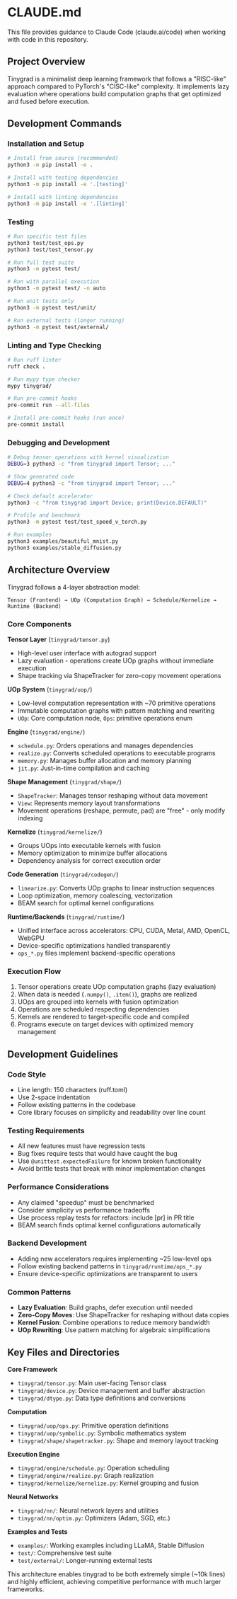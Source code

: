 # CLAUDE.md

This file provides guidance to Claude Code (claude.ai/code) when working with code in this repository.

## Project Overview

Tinygrad is a minimalist deep learning framework that follows a "RISC-like" approach compared to PyTorch's "CISC-like" complexity. It implements lazy evaluation where operations build computation graphs that get optimized and fused before execution.

## Development Commands

### Installation and Setup
```bash
# Install from source (recommended)
python3 -m pip install -e .

# Install with testing dependencies
python3 -m pip install -e '.[testing]'

# Install with linting dependencies
python3 -m pip install -e '.[linting]'
```

### Testing
```bash
# Run specific test files
python3 test/test_ops.py
python3 test/test_tensor.py

# Run full test suite
python3 -m pytest test/

# Run with parallel execution
python3 -m pytest test/ -n auto

# Run unit tests only
python3 -m pytest test/unit/

# Run external tests (longer running)
python3 -m pytest test/external/
```

### Linting and Type Checking
```bash
# Run ruff linter
ruff check .

# Run mypy type checker
mypy tinygrad/

# Run pre-commit hooks
pre-commit run --all-files

# Install pre-commit hooks (run once)
pre-commit install
```

### Debugging and Development
```bash
# Debug tensor operations with kernel visualization
DEBUG=3 python3 -c "from tinygrad import Tensor; ..."

# Show generated code
DEBUG=4 python3 -c "from tinygrad import Tensor; ..."

# Check default accelerator
python3 -c "from tinygrad import Device; print(Device.DEFAULT)"

# Profile and benchmark
python3 -m pytest test/test_speed_v_torch.py

# Run examples
python3 examples/beautiful_mnist.py
python3 examples/stable_diffusion.py
```

## Architecture Overview

Tinygrad follows a 4-layer abstraction model:
```
Tensor (Frontend) → UOp (Computation Graph) → Schedule/Kernelize → Runtime (Backend)
```

### Core Components

**Tensor Layer** (`tinygrad/tensor.py`)
- High-level user interface with autograd support
- Lazy evaluation - operations create UOp graphs without immediate execution
- Shape tracking via ShapeTracker for zero-copy movement operations

**UOp System** (`tinygrad/uop/`)
- Low-level computation representation with ~70 primitive operations
- Immutable computation graphs with pattern matching and rewriting
- `UOp`: Core computation node, `Ops`: primitive operations enum

**Engine** (`tinygrad/engine/`)
- `schedule.py`: Orders operations and manages dependencies
- `realize.py`: Converts scheduled operations to executable programs
- `memory.py`: Manages buffer allocation and memory planning
- `jit.py`: Just-in-time compilation and caching

**Shape Management** (`tinygrad/shape/`)
- `ShapeTracker`: Manages tensor reshaping without data movement
- `View`: Represents memory layout transformations
- Movement operations (reshape, permute, pad) are "free" - only modify indexing

**Kernelize** (`tinygrad/kernelize/`)
- Groups UOps into executable kernels with fusion
- Memory optimization to minimize buffer allocations
- Dependency analysis for correct execution order

**Code Generation** (`tinygrad/codegen/`)
- `linearize.py`: Converts UOp graphs to linear instruction sequences
- Loop optimization, memory coalescing, vectorization
- BEAM search for optimal kernel configurations

**Runtime/Backends** (`tinygrad/runtime/`)
- Unified interface across accelerators: CPU, CUDA, Metal, AMD, OpenCL, WebGPU
- Device-specific optimizations handled transparently
- `ops_*.py` files implement backend-specific operations

### Execution Flow

1. Tensor operations create UOp computation graphs (lazy evaluation)
2. When data is needed (`.numpy()`, `.item()`), graphs are realized
3. UOps are grouped into kernels with fusion optimization
4. Operations are scheduled respecting dependencies
5. Kernels are rendered to target-specific code and compiled
6. Programs execute on target devices with optimized memory management

## Development Guidelines

### Code Style
- Line length: 150 characters (ruff.toml)
- Use 2-space indentation
- Follow existing patterns in the codebase
- Core library focuses on simplicity and readability over line count

### Testing Requirements
- All new features must have regression tests
- Bug fixes require tests that would have caught the bug
- Use `@unittest.expectedFailure` for known broken functionality
- Avoid brittle tests that break with minor implementation changes

### Performance Considerations
- Any claimed "speedup" must be benchmarked
- Consider simplicity vs performance tradeoffs
- Use process replay tests for refactors: include [pr] in PR title
- BEAM search finds optimal kernel configurations automatically

### Backend Development
- Adding new accelerators requires implementing ~25 low-level ops
- Follow existing backend patterns in `tinygrad/runtime/ops_*.py`
- Ensure device-specific optimizations are transparent to users

### Common Patterns
- **Lazy Evaluation**: Build graphs, defer execution until needed
- **Zero-Copy Moves**: Use ShapeTracker for reshaping without data copies
- **Kernel Fusion**: Combine operations to reduce memory bandwidth
- **UOp Rewriting**: Use pattern matching for algebraic simplifications

## Key Files and Directories

**Core Framework**
- `tinygrad/tensor.py`: Main user-facing Tensor class
- `tinygrad/device.py`: Device management and buffer abstraction
- `tinygrad/dtype.py`: Data type definitions and conversions

**Computation**
- `tinygrad/uop/ops.py`: Primitive operation definitions
- `tinygrad/uop/symbolic.py`: Symbolic mathematics system
- `tinygrad/shape/shapetracker.py`: Shape and memory layout tracking

**Execution Engine**
- `tinygrad/engine/schedule.py`: Operation scheduling
- `tinygrad/engine/realize.py`: Graph realization
- `tinygrad/kernelize/kernelize.py`: Kernel grouping and fusion

**Neural Networks**
- `tinygrad/nn/`: Neural network layers and utilities
- `tinygrad/nn/optim.py`: Optimizers (Adam, SGD, etc.)

**Examples and Tests**
- `examples/`: Working examples including LLaMA, Stable Diffusion
- `test/`: Comprehensive test suite
- `test/external/`: Longer-running external tests

This architecture enables tinygrad to be both extremely simple (~10k lines) and highly efficient, achieving competitive performance with much larger frameworks.